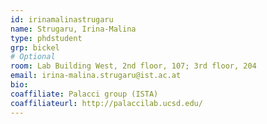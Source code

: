 ```yaml
---
id: irinamalinastrugaru
name: Strugaru, Irina-Malina
type: phdstudent
grp: bickel
# Optional
room: Lab Building West, 2nd floor, 107; 3rd floor, 204
email: irina-malina.strugaru@ist.ac.at
bio:
coaffiliate: Palacci group (ISTA)
coaffiliateurl: http://palaccilab.ucsd.edu/
---
```

